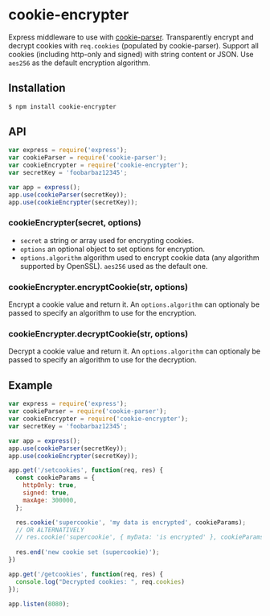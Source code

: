 # cookie-encrypter

Express middleware to use with [cookie-parser](https://github.com/expressjs/cookie-parser).
Transparently encrypt and decrypt cookies with `req.cookies` (populated by cookie-parser).
Support all cookies (including http-only and signed) with string content or JSON.
Use `aes256` as the default encryption algorithm.

## Installation

```sh
$ npm install cookie-encrypter
```

## API

```js
var express = require('express');
var cookieParser = require('cookie-parser');
var cookieEncrypter = require('cookie-encrypter');
var secretKey = 'foobarbaz12345';

var app = express();
app.use(cookieParser(secretKey));
app.use(cookieEncrypter(secretKey));
```

### cookieEncrypter(secret, options)

- `secret` a string or array used for encrypting cookies.
- `options` an optional object to set options for encryption.
-  `options.algorithm` algorithm used to encrypt cookie data (any algorithm supported by OpenSSL). `aes256` used as the default one.

### cookieEncrypter.encryptCookie(str, options)

Encrypt a cookie value and return it. An `options.algorithm` can optionaly be passed to specify an algorithm to use for the encryption.

### cookieEncrypter.decryptCookie(str, options)

Decrypt a cookie value and return it. An `options.algorithm` can optionaly be passed to specify an algorithm to use for the decryption.

## Example

```js
var express = require('express');
var cookieParser = require('cookie-parser');
var cookieEncrypter = require('cookie-encrypter');
var secretKey = 'foobarbaz12345';

var app = express();
app.use(cookieParser(secretKey));
app.use(cookieEncrypter(secretKey));

app.get('/setcookies', function(req, res) {
  const cookieParams = {
    httpOnly: true,
    signed: true,
    maxAge: 300000,
  };

  res.cookie('supercookie', 'my data is encrypted', cookieParams);
  // OR ALTERNATIVELY
  // res.cookie('supercookie', { myData: 'is encrypted' }, cookieParams);
  
  res.end('new cookie set (supercookie)');
})

app.get('/getcookies', function(req, res) {
  console.log("Decrypted cookies: ", req.cookies)
});

app.listen(8080);
```
